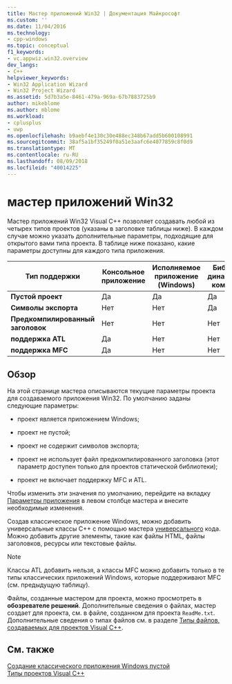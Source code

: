 ```yaml
---
title: Мастер приложений Win32 | Документация Майкрософт
ms.custom: ''
ms.date: 11/04/2016
ms.technology:
- cpp-windows
ms.topic: conceptual
f1_keywords:
- vc.appwiz.win32.overview
dev_langs:
- C++
helpviewer_keywords:
- Win32 Application Wizard
- Win32 Project Wizard
ms.assetid: 5d7b3a5e-8461-479a-969a-67b7883725b9
author: mikeblome
ms.author: mblome
ms.workload:
- cplusplus
- uwp
ms.openlocfilehash: b9aebf4e130c30e488ec348b67add5b600108991
ms.sourcegitcommit: 38af5a1bf35249f0a51e3aafc6e4077859c8f0d9
ms.translationtype: MT
ms.contentlocale: ru-RU
ms.lasthandoff: 08/09/2018
ms.locfileid: "40014225"
---
```

# <a name="win32-application-wizard"></a>мастер приложений Win32
Мастер приложений Win32 Visual C++ позволяет создавать любой из четырех типов проектов (указаны в заголовке таблицы ниже). В каждом случае можно указать дополнительные параметры, подходящие для открытого вами типа проекта. В таблице ниже показано, какие параметры доступны для каждого типа приложения.  
  
|Тип поддержки|Консольное приложение|Исполняемое приложение (Windows)|Библиотека динамической компоновки|Статическая библиотека|  
|---------------------|-------------------------|----------------------------------------|---------------------------|--------------------|  
|**Пустой проект**|Да|Да|Да|Нет|  
|**Символы экспорта**|Нет|Нет|Да|Нет|  
|**Предкомпилированный заголовок**|Нет|Нет|Нет|Да|  
|**поддержка ATL**|Да|Нет|Нет|Нет|  
|**поддержка MFC**|Да|Нет|Нет|Да|  
  
## <a name="overview"></a>Обзор  
 На этой странице мастера описываются текущие параметры проекта для создаваемого приложения Win32. По умолчанию заданы следующие параметры:  
  
-   проект является приложением Windows;  
  
-   проект не пустой;  
  
-   проект не содержит символов экспорта;  
  
-   проект не использует файл предкомпилированного заголовка (этот параметр доступен только для проектов статической библиотеки);  
  
-   проект не включает поддержку MFC и ATL.  
  
 Чтобы изменить эти значения по умолчанию, перейдите на вкладку [Параметры приложения](../windows/application-settings-win-32-project-wizard.md) в левом столбце мастера и внесите необходимые изменения.  
  
 Создав классическое приложение Windows, можно добавить универсальные классы C++ с помощью мастера [универсального](../ide/generic-cpp-class-wizard.md) кода. Можно добавить другие элементы, такие как файлы HTML, файлы заголовков, ресурсы или текстовые файлы.  
  
> [!NOTE]
>  Классы ATL добавить нельзя, а классы MFC можно добавить только в те типы классических приложений Windows, которые поддерживают MFC (см. предыдущую таблицу).  
  
 Файлы, созданные мастером для проекта, можно просмотреть в **обозревателе решений**. Дополнительные сведения о файлах, мастер создает для проекта, см. в файле, созданном для проекта `ReadMe.txt`. Дополнительные сведения о типах файлов см. в разделе [Типы файлов, создаваемых для проектов Visual C++](../ide/file-types-created-for-visual-cpp-projects.md).  
  
## <a name="see-also"></a>См. также  
 [Создание классического приложения Windows пустой](../windows/creating-an-empty-windows-desktop-application.md)   
 [Типы проектов Visual C++](../ide/visual-cpp-project-types.md)